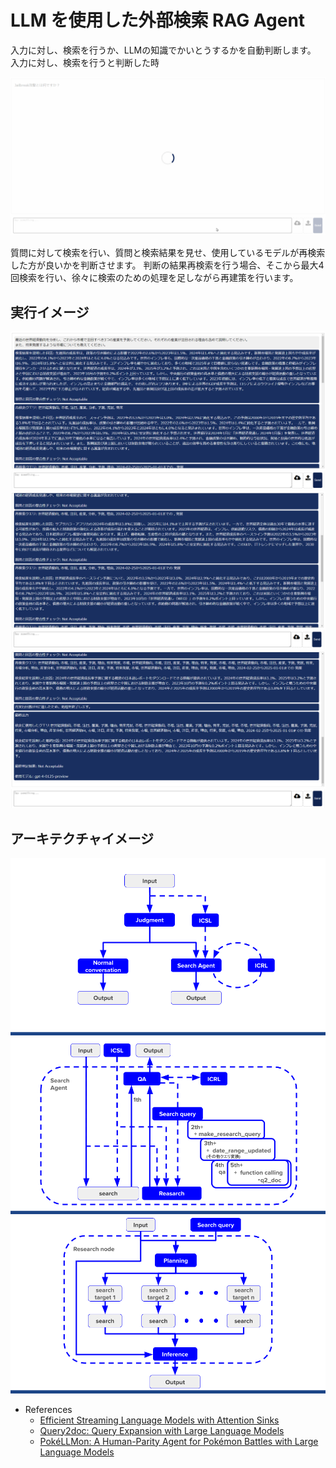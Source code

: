# LLM を使用した外部検索 RAG Agent

入力に対し、検索を行うか、LLMの知識でかいとうするかを自動判断します。
入力に対し、検索を行うと判断した時

![search_agent_llm_bot](./search_agent_llm_bot.gif)

質問に対して検索を行い、質問と検索結果を見せ、使用しているモデルが再検索した方が良いかを判断させます。
判断の結果再検索を行う場合、そこから最大4回検索を行い、徐々に検索のための処理を足しながら再建策を行います。

## 実行イメージ
![Move Agent image](./res1.PNG)
![Move Agent image](./res2.PNG)
![Move Agent image](./res3.PNG)


## アーキテクチャイメージ

![Move Agent image](./overview_arc_comp2.png)
![Search Agent image](./search_agent_overview2.png)
![research node image](./research_node.png)

- References
    - [Efficient Streaming Language Models with Attention Sinks](https://arxiv.org/abs/2309.17453)
    - [Query2doc: Query Expansion with Large Language Models](https://arxiv.org/abs/2303.07678)
    - [PokéLLMon: A Human-Parity Agent for Pokémon Battles with Large Language Models](https://arxiv.org/abs/2402.01118)